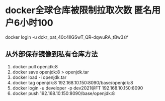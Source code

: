 # docker全球仓库被限制拉取次数 匿名用户6小时100
docker login -u 
dckr_pat_40c4IlGSwT_QR-dqwuRA_tBw3sY



## 从外部保存镜像到私有仓库方法

1. docker pull openjdk:8
2. docker save openjdk:8 > openjdk.tar
3. docker load -i openjdk.tar
4. docker tag openjdk:8 192.168.10.150:8090/base/openjdk:8
5. docker login -u developer -p dev2021@FT 192.168.10.150:8090
6. docker push 192.168.10.150:8090/base/openjdk:8